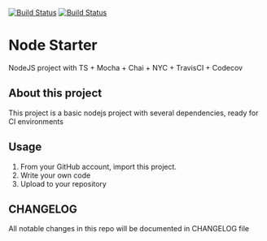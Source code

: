 [![Build Status](https://travis-ci.org/DabitNG/node-starter.svg?branch=master)](https://travis-ci.org/DabitNG/node-starter)
[![Build Status](https://travis-ci.org/DabitNG/node-starter.svg?branch=develop)](https://travis-ci.org/DabitNG/node-starter)

# Node Starter
NodeJS project with TS + Mocha + Chai + NYC + TravisCI + Codecov

## About this project
This project is a basic nodejs project with several dependencies, ready for CI environments

## Usage
1. From your GitHub account, import this project.
2. Write your own code
3. Upload to your repository

## CHANGELOG
All notable changes in this repo will be documented in CHANGELOG file
